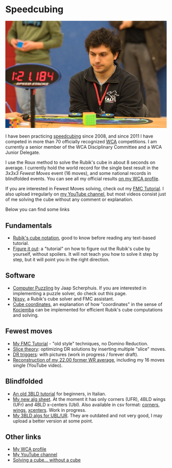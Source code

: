 # Speedcubing

![Me solving a Rubik's cube during an official competition](cubing.jpg "Me solving a cube")

I have been practicing
[speedcubing](https://en.wikipedia.org/wiki/Speedcubing) since 2008,
and since 2011 I have competed in more than 70 officially recognized
[WCA](https://www.worldcubeassociation.org) competitions.
I am currently a senior member of the WCA Disciplinary Committee and
a WCA Junior Delegate.

I use the Roux method to solve the Rubik's cube in about 8 seconds
on average.  I currently hold the world record for the single best
result in the *3x3x3 Fewest Moves* event (16 moves), and some national
records in blindfolded events.  You can see all my official results
[on my WCA profile](https://www.worldcubeassociation.org/persons/2011TRON02).

If you are interested in Fewest Moves solving, check out my [FMC
Tutorial](https://fmcsolves.cubing.net/). I also upload irregularly on
[my YouTube channel](https://www.youtube.com/c/SebastianoTronto), but
most videos consist just of me solving the cube without any comment
or explanation.

Below you can find some links

## Fundamentals

* [Rubik's cube notation](notation), good to know before reading any
text-based tutorial.
* [Figure it out](figure-it-out): a "tutorial" on how to figure out
the Rubik's cube by yourself, without spoilers. It will not teach you
how to solve it step by step, but it will point you in the right direction.

## Software

* [Computer Puzzling](https://www.jaapsch.net/puzzles/compcube.htm) by
Jaap Scherphuis. If you are interested in implementing a puzzle solver,
do check out this page.
* [Nissy](https://nissy.tronto.net), a Rubik's cube solver and FMC assistant.
* [Cube coordinates](coordinates), an explanation of how "coordinates" in
  the sense of [Kociemba](https://kociemba.org/cube.htm) can be implemented
  for efficient Rubik's cube computations and solving.

## Fewest moves

* [My FMC Tutorial](https://fmcsolves.cubing.net) - "old style" techniques,
no Domino Reduction.
* [Slice theory](slice-theory): optimizing DR solutions by inserting multiple
"slice" moves.
* [DR triggers](triggers): with pictures (work in progress / forever draft).
* [Reconstruction of my 22.00 former WR average](https://www.youtube.com/watch?v=I0yjjwxonEE),
including my 16 moves single (YouTube video).

## Blindfolded

* [An old 3BLD tutorial](guidabld.pdf) for beginners, in Italian.
* [My new alg sheet](https://docs.google.com/spreadsheets/d/1iIuCNs_GXQAQFEssZam5lQ4cm3R_MRw9uQkb0GIThvo/edit?usp=sharing).
At the moment it has only corners (UFR), 4BLD wings (UFr) and 4BLD x-centers
(Ubl). Also available in csv format: [corners](bldsheets/corners.csv),
[wings](bldsheets/wings.csv), [xcenters](bldsheets/xcenters.csv). Work in progress.
* [My 3BLD algs for UBL/UR](https://docs.google.com/spreadsheets/d/17sL1RuiYijTMiQkBn_d5xthdgAoxGE8oaH-Po-PZ58s/edit?usp=sharing).
They are outdated and not very good, I may upload a better version at some point.

## Other links

* [My WCA profile](https://www.worldcubeassociation.org/persons/2011TRON02)
* [My YouTube channel](https://www.youtube.com/c/SebastianoTronto)
* [Solving a cube... without a cube](no-cube)
